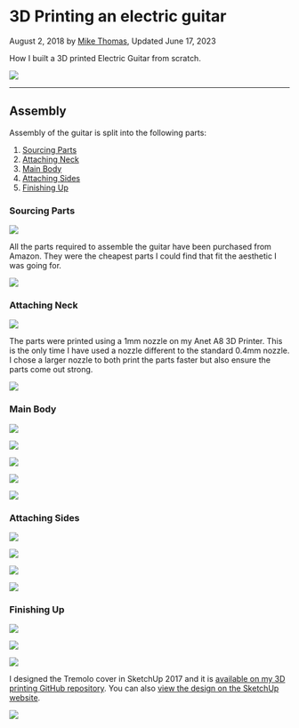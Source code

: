 # 3D Printing an electric guitar

August 2, 2018 by [Mike Thomas](https://github.com/mikepthomas),
Updated June 17, 2023

How I built a 3D printed Electric Guitar from scratch.

![](https://github.com/mikepthomas/mikepthomas.github.io/raw/develop/src/img/guitar/guitar-hero.jpg)

---

## Assembly

Assembly of the guitar is split into the following parts:

1. [Sourcing Parts](#sourcing-parts)
2. [Attaching Neck](#attaching-neck)
3. [Main Body](#main-body)
4. [Attaching Sides](#attaching-sides)
5. [Finishing Up](#finishing-up)

### Sourcing Parts

![](https://github.com/mikepthomas/mikepthomas.github.io/raw/develop/src/img/guitar/01-sourcing-parts.jpg)

All the parts required to assemble the guitar have been purchased from Amazon. They were the cheapest parts I could find that fit the aesthetic I was going for.

![](https://github.com/mikepthomas/mikepthomas.github.io/raw/develop/src/img/guitar/02-finished-sourcing.jpg)

### Attaching Neck

![](https://github.com/mikepthomas/mikepthomas.github.io/raw/develop/src/img/guitar/03-first-part-front.jpg)

The parts were printed using a 1mm nozzle on my Anet A8 3D Printer. This is the only time I have used a nozzle different to the standard 0.4mm nozzle. I chose a larger nozzle to both print the parts faster but also ensure the parts come out strong.

![](https://github.com/mikepthomas/mikepthomas.github.io/raw/develop/src/img/guitar/04-first-part-rear.jpg)

### Main Body

![](https://github.com/mikepthomas/mikepthomas.github.io/raw/develop/src/img/guitar/05-second-part.jpg)

![](https://github.com/mikepthomas/mikepthomas.github.io/raw/develop/src/img/guitar/06-tension-springs.jpg)

![](https://github.com/mikepthomas/mikepthomas.github.io/raw/develop/src/img/guitar/07-third-part-back.jpg)

![](https://github.com/mikepthomas/mikepthomas.github.io/raw/develop/src/img/guitar/08-third-part-front.jpg)

![](https://github.com/mikepthomas/mikepthomas.github.io/raw/develop/src/img/guitar/09-full-length.jpg)

### Attaching Sides

![](https://github.com/mikepthomas/mikepthomas.github.io/raw/develop/src/img/guitar/10-sides.jpg)

![](https://github.com/mikepthomas/mikepthomas.github.io/raw/develop/src/img/guitar/11-sides-install.jpg)

![](https://github.com/mikepthomas/mikepthomas.github.io/raw/develop/src/img/guitar/12-almost-there.jpg)

![](https://github.com/mikepthomas/mikepthomas.github.io/raw/develop/src/img/guitar/13-sides-clamping.jpg)

### Finishing Up

![](https://github.com/mikepthomas/mikepthomas.github.io/raw/develop/src/img/guitar/14-body-finished.jpg)

![](https://github.com/mikepthomas/mikepthomas.github.io/raw/develop/src/img/guitar/15-electronics.jpg)

![](https://github.com/mikepthomas/mikepthomas.github.io/raw/develop/src/img/guitar/16-rear-cover.jpg)

I designed the Tremolo cover in SketchUp 2017 and it is [available on my 3D printing GitHub repository](https://github.com/mikepthomas/3dprinting/blob/main/Designs/Guitar%20Tremolo%20Cover/Tremolo%20Cover.stl). You can also [view the design on the SketchUp website](https://app.sketchup.com/share/tc/europe/pxdZncLrWzY?stoken=gDHVrREtDf6Prk3EPKV8_tvkqZzCViiDa9BCoXuSLfEOKwwUwz-NuO2FCFrlYMM9&source=web).

![](https://github.com/mikepthomas/mikepthomas.github.io/raw/develop/src/img/guitar/17-finished.jpg)
